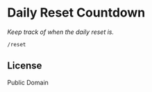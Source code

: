 # Daily Reset Countdown

_Keep track of when the daily reset is._

```
/reset
```

## License

Public Domain

